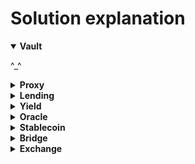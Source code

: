 # Solution explanation

<details open>

<summary><strong>Vault</strong></summary>

^_^

</details>

<details>

<summary><strong>Proxy</strong></summary>

Proxy contract uses predefined slot in its storage to store `_logic` address:

**_IMPLEMENTATION_SLOT = 0x360894a13ba1a3210667c828492db98dca3e2076cc3735a920a3ca505d382bbc**

**Goal:** change `_logic` address with exploit contract that returns `isSolved() -> true`

**Step 1:** Deploy Executor contract with modified isSolved function (`AttackHelper.sol`)

**Step 2:** Call `execute` function of Proxy through `Attack.sol`

</details>

<details>

<summary><strong>Lending</strong></summary>

### Initial state

**TokenA** (collateral token):
- Lending = 0
- Me = 100
- Pair = 500

**TokenB** (borrow token):
- Lending = 5000
- Me = 0 
- Pair = 500

**Vulnerability:** Lending contract uses current spot price from Uniswap V2 pool, which can be easily manipulated with flash loans

**Step 1:** Deposit all TokenA as collateral

**Step 2:** Do flash loan to manipulate TokenB price

**Step 3:** Update reserves to use new manipulated price

**Step 4:** Borrow all TokenB using manipulated low price

</details>

<details>

<summary><strong>Yield</strong></summary>

Yield contract that stakes user's deposits in UniswapV3 pool

**Vulnerability:** Contract does not immediately add user tokens to the liquidity. They remain in the inactive pool until the next rebalance. However, when user withdraws liquidity, Yield returns him `inactiveAmount * userShares/totalShares + activeAmount * userShares/totalShares`. Therefore if activeAmount is large enough, user can withdraw more than he deposited

Step 1: Deposit all tokens to Yield contract

Step 2: Burn all shares, receive more tokens than were deposited

Step 3: Repeat

</details>

<details>

<summary><strong>Oracle</strong></summary>

^_^

</details>

<details>
<summary><strong>Stablecoin</strong></summary>

**Vulnerabilities:**
1. Deposit of 1 wei **EthTokens** gives us 1 **collateralToken** thanks to `ProtocolMath.divUp()`
2. `_updateSignals` uses current **EthToken** balance instead of **collateralToken** to recalculate signal. `token.balanceOf(address(this))` 
</details>

<details>

<summary><strong>Bridge</strong></summary>

**Vulnerability:** Bridge contract uses ERC777 token standard, which allows to execute `tokensToSend` hook on sender's contract, before tokens will be transfered. This allowas to perform reentrancy attack

Step 1: Deposit 1 wei of **Token** to Bridge

Step 2: Catch `tokensToSend` hook call. Perform 1 wei deposit again

Step 3: Deposit all remaining tokens when neccessary

Each previous deposit will be counted as `remainingTokens + 1*(I-i)`, where I-total number of deposits, i-current deposit call

</details>

<details>
<summary><strong>Exchange</strong></summary>

**Vulnerability:** Unsafe `uint256 -> int256` casting. Which can be easily exploited to get positive `SwapState.positions`

</details>